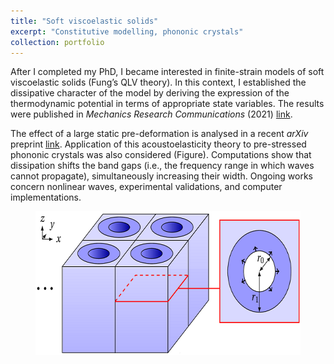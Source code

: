 ```yaml
---
title: "Soft viscoelastic solids"
excerpt: "Constitutive modelling, phononic crystals"
collection: portfolio
---
```


After I completed my PhD, I became interested in finite-strain models of soft viscoelastic solids (Fung’s QLV theory). In this context, I established the dissipative character of the model by deriving the expression of the thermodynamic potential in terms of appropriate state variables. The results were published in <i>Mechanics Research Communications</i> (2021) [link](/publication/2020-12-05-mrc).

The effect of a large static pre-deformation is analysed in a recent <i>arXiv</i> preprint [link](/publication/2021-09-08-arxiv). Application of this acoustoelasticity theory to pre-stressed phononic crystals was also considered (Figure). Computations show that dissipation shifts the band gaps (i.e., the frequency range in which waves cannot propagate), simultaneously increasing their width. Ongoing works concern nonlinear waves, experimental validations, and computer implementations.

<figure>
    <img src="/images/QLV.png" width="548" height="230" alt="Phononic crystal">
</figure>